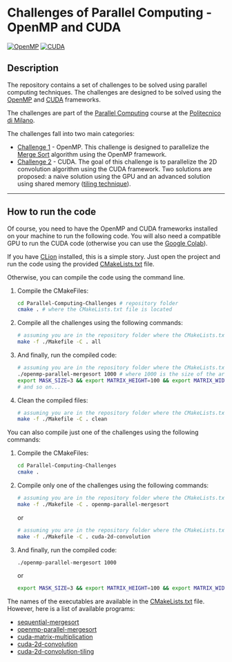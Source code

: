 # Challenges of Parallel Computing - OpenMP and CUDA

[![OpenMP](https://img.shields.io/badge/OpenMP-5.2-blue.svg)](https://www.openmp.org/)
[![CUDA](https://img.shields.io/badge/CUDA-12.0-green.svg)](https://developer.nvidia.com/cuda-zone)

## Description

The repository contains a set of challenges to be solved using parallel computing techniques.
The challenges are designed to be solved using the [OpenMP][OpenMP] and [CUDA][CUDA] frameworks.

The challenges are part of the [Parallel Computing][PC_Course] course at the [Politecnico di Milano][POLIMI].

The challenges fall into two main categories:
- [Challenge 1](challenge-1) - OpenMP. This challenge is designed to parallelize 
  the [Merge Sort][MergeSort] algorithm using the OpenMP framework.
- [Challenge 2](challenge-2) - CUDA. The goal of this challenge is to parallelize the 2D convolution algorithm
  using the CUDA framework. Two solutions are proposed: a naive solution using the GPU
  and an advanced solution using shared memory ([tiling technique][tiling]).

------------------------------------------------------------------------------------------------------------------------

## How to run the code

Of course, you need to have the OpenMP and CUDA frameworks installed on your machine to run the following code.
You will also need a compatible GPU to run the CUDA code (otherwise you can use the [Google Colab][GoogleColab]).

If you have [CLion][CLion] installed, this is a simple story. Just open the project and run the code using the provided
[CMakeLists.txt](CMakeLists.txt) file.

Otherwise, you can compile the code using the command line.
1. Compile the CMakeFiles:
   ```bash
   cd Parallel-Computing-Challenges # repository folder
   cmake . # where the CMakeLists.txt file is located
   ```
2. Compile all the challenges using the following commands:
   ```bash
   # assuming you are in the repository folder where the CMakeLists.txt file is located
   make -f ./Makefile -C . all
   ```
3. And finally, run the compiled code:
   ```bash
   # assuming you are in the repository folder where the CMakeLists.txt file is located
   ./openmp-parallel-mergesort 1000 # where 1000 is the size of the array to be sorted
   export MASK_SIZE=3 && export MATRIX_HEIGHT=100 && export MATRIX_WIDTH=100 && ./cuda-2d-convolution
   # and so on...
   ```
4. Clean the compiled files:
   ```bash
   # assuming you are in the repository folder where the CMakeLists.txt file is located
   make -f ./Makefile -C . clean
   ```

You can also compile just one of the challenges using the following commands:
1. Compile the CMakeFiles:
   ```bash
   cd Parallel-Computing-Challenges
   cmake .
   ```
2. Compile only one of the challenges using the following commands:
   ```bash
   # assuming you are in the repository folder where the CMakeLists.txt file is located
   make -f ./Makefile -C . openmp-parallel-mergesort
   ```
   or
   ```bash
   # assuming you are in the repository folder where the CMakeLists.txt file is located
   make -f ./Makefile -C . cuda-2d-convolution
   ```
3. And finally, run the compiled code:
   ```bash
   ./openmp-parallel-mergesort 1000
   ```
   or
   ```bash
   export MASK_SIZE=3 && export MATRIX_HEIGHT=100 && export MATRIX_WIDTH=100 && ./cuda-2d-convolution
   ```

The names of the executables are available in the [CMakeLists.txt](CMakeLists.txt) file.
However, here is a list of available programs:
- [sequential-mergesort](challenge-1/src/sequential_mergesort.cpp)
- [openmp-parallel-mergesort](challenge-1/src/mergesort.cpp)
- [cuda-matrix-multiplication](challenge-2/src/matrix-multiplication.cu)
- [cuda-2d-convolution](challenge-2/src/2d-convolution-basic.cu)
- [cuda-2d-convolution-tiling](challenge-2/src/2d-convolution-tiling.cu)


[OpenMP]: https://www.openmp.org/
[CUDA]: https://developer.nvidia.com/cuda-zone
[PC_Course]: https://github.com/PoliMI-HPC-E-notes-projects-AndreVale69/HPC-E-PoliMI-university-notes/blob/main/parallel-computing
[POLIMI]: https://www.polimi.it/
[MergeSort]: https://en.wikipedia.org/wiki/Merge_sort
[tiling]: https://arxiv.org/pdf/1001.1718
[CLion]: https://www.jetbrains.com/clion/
[GoogleColab]: https://colab.research.google.com/